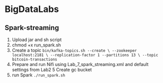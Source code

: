 # BigDataLabs

## Spark-streaming

1. Upload jar and sh script
2. chmod +x run_spark.sh
3. Create a topic
`bin/kafka-topics.sh --create \
  --zookeeper localhost:2181 \
  --replication-factor 1 --partitions 13 \
  --topic bitcoin-transactions`
4. Prepare and run Nifi using Lab_7_spark_streaming.xml and default settings from Lab2
5  Create gc bucket
6. run Spark `./run_spark.sh`
